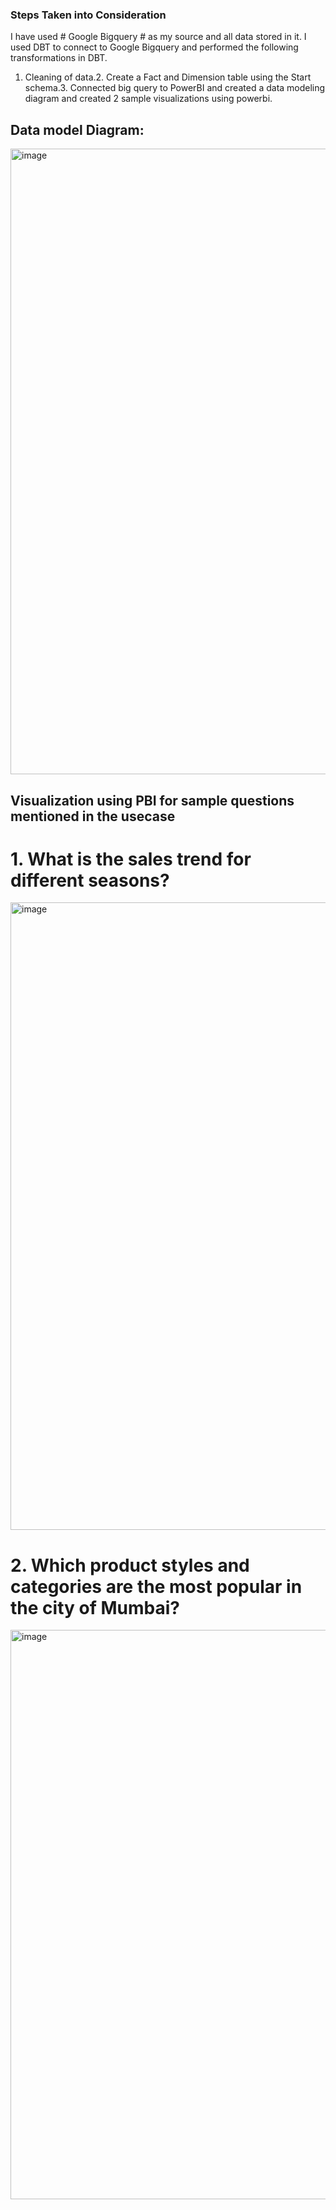 ### Steps Taken into Consideration

I have used # Google Bigquery # as my source and all data stored in it. I used DBT to connect to Google Bigquery and performed the following transformations in DBT.
1. Cleaning of data.2. Create a Fact and Dimension table using the Start schema.3. Connected big query to PowerBI and created a data modeling diagram and created 2 sample visualizations using powerbi.

## Data model Diagram:
<img width="1001" alt="image" src="https://github.com/user-attachments/assets/6d9932a3-c144-46b7-b5a3-e8f3a52bff91">




## Visualization using PBI for sample questions mentioned in the usecase
# 1. What is the sales trend for different seasons?  
<img width="1004" alt="image" src="https://github.com/user-attachments/assets/00fe6546-fbc6-4fff-b359-68a1e1290945">








# 2. Which product styles and categories are the most popular in the city of Mumbai? 
<img width="911" alt="image" src="https://github.com/user-attachments/assets/e0860f21-2d8e-481b-94ad-d82de8888179">
